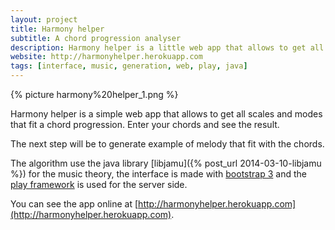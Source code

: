 ```yaml
---
layout: project
title: Harmony helper
subtitle: A chord progression analyser
description: Harmony helper is a little web app that allows to get all scales and modes that fit a chord progression  
website: http://harmonyhelper.herokuapp.com
tags: [interface, music, generation, web, play, java]
--- 
```


{% picture harmony%20helper_1.png %}

Harmony helper is a simple web app that allows to get all scales and modes that fit a chord progression. Enter your chords and see the result.

The next step will be to generate example of melody that fit with the chords.

The algorithm use the java library [libjamu]({% post_url 2014-03-10-libjamu %}) for the music theory, the  interface is made with [bootstrap 3](http://getbootstrap.com) and the [play framework](http://www.playframework.com) is used for the server side.

You can see the app online at [http://harmonyhelper.herokuapp.com](http://harmonyhelper.herokuapp.com).